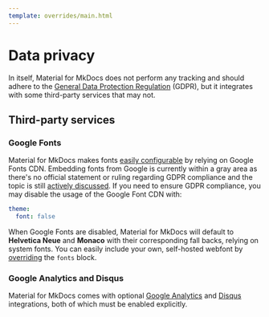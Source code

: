 ```yaml
---
template: overrides/main.html
---
```


# Data privacy

In itself, Material for MkDocs does not perform any tracking and should adhere
to the [General Data Protection Regulation][1] (GDPR), but it integrates with
some third-party services that may not.

  [1]: https://en.wikipedia.org/wiki/General_Data_Protection_Regulation

## Third-party services

### Google Fonts

Material for MkDocs makes fonts [easily configurable][2] by relying on Google
Fonts CDN. Embedding fonts from Google is currently within a gray area as there's
no official statement or ruling regarding GDPR compliance and the topic is still
[actively discussed][3]. If you need to ensure GDPR compliance, you may disable
the usage of the Google Font CDN with:

``` yaml
theme:
  font: false
```

When Google Fonts are disabled, Material for MkDocs will default to __Helvetica
Neue__ and __Monaco__ with their corresponding fall backs, relying on system
fonts. You can easily include your own, self-hosted webfont by [overriding][4]
the `fonts` block.

  [2]: guides/changing-the-fonts.md
  [3]: https://github.com/google/fonts/issues/1495
  [4]: customization.md#overriding-template-blocks

### Google Analytics and Disqus

Material for MkDocs comes with optional [Google Analytics][5] and [Disqus][6] 
integrations, both of which must be enabled explicitly.

  [5]: getting-started.md#google-analytics
  [6]: getting-started.md#disqus
